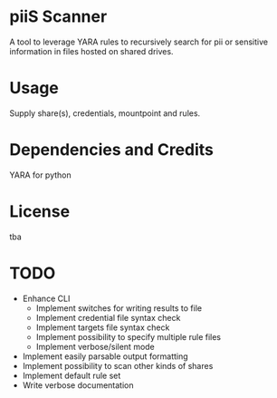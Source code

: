 # piiS Scanner
A tool to leverage YARA rules to recursively search for pii or sensitive information in files hosted on shared drives.

# Usage
Supply share(s), credentials, mountpoint and rules.

# Dependencies and Credits
YARA for python

# License
tba

# TODO
* Enhance CLI
  * Implement switches for writing results to file
  * Implement credential file syntax check
  * Implement targets file syntax check
  * Implement possibility to specify multiple rule files
  * Implement verbose/silent mode
* Implement easily parsable output formatting
* Implement possibility to scan other kinds of shares
* Implement default rule set
* Write verbose documentation
